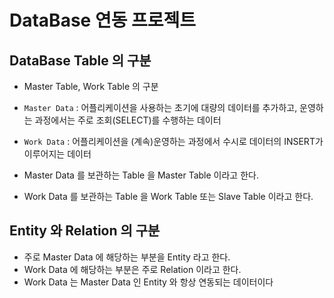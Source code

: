 # DataBase 연동 프로젝트

## DataBase Table 의 구분
- Master Table, Work Table 의 구분
- `Master Data` : 어플리케이션을 사용하는 초기에 대량의 데이터를 추가하고, 운영하는 과정에서는 주로 조회(SELECT)를 수행하는 데이터
- `Work Data` : 어플리케이션을 (계속)운영하는 과정에서 수시로 데이터의 INSERT가 이루어지는 데이터

- Master Data 를 보관하는 Table 을 Master Table 이라고 한다.
- Work Data 를 보관하는 Table 을 Work Table 또는 Slave Table 이라고 한다.

## Entity 와 Relation 의 구분
- 주로 Master Data 에 해당하는 부분을 Entity 라고 한다.
- Work Data 에 해당하는 부분은 주로 Relation 이라고 한다.
- Work Data 는 Master Data 인 Entity 와 항상 연동되는 데이터이다
